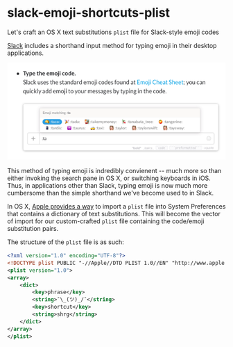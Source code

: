 # slack-emoji-shortcuts-plist
Let's craft an OS X text substitutions `plist` file for Slack-style emoji codes

[Slack](https://slack.com) includes a shorthand input method for typing emoji in their desktop applications.

![Slack emoji code sample](slack-emoji-screenshot.png)

This method of typing emoji is indredibly convienent -- much more so than either invoking the search pane in OS X, or switching keyboards in iOS. Thus, in applications other than Slack, typing emoji is now much more cumbersome than the simple shorthand we've become used to in Slack.

In OS X, [Apple provides a way](https://support.apple.com/en-us/HT204006) to import a `plist` file into System Preferences that contains a dictionary of text substitutions. This will become the vector of import for our custom-crafted `plist` file containing the code/emoji substitution pairs.

The structure of the `plist` file is as such:

```xml
<?xml version="1.0" encoding="UTF-8"?>
<!DOCTYPE plist PUBLIC "-//Apple//DTD PLIST 1.0//EN" "http://www.apple.com/DTDs/PropertyList-1.0.dtd">
<plist version="1.0">
<array>
	<dict>
		<key>phrase</key>
		<string>¯\_(ツ)_/¯</string>
		<key>shortcut</key>
		<string>shrg</string>
	</dict>
</array>
</plist>
```
